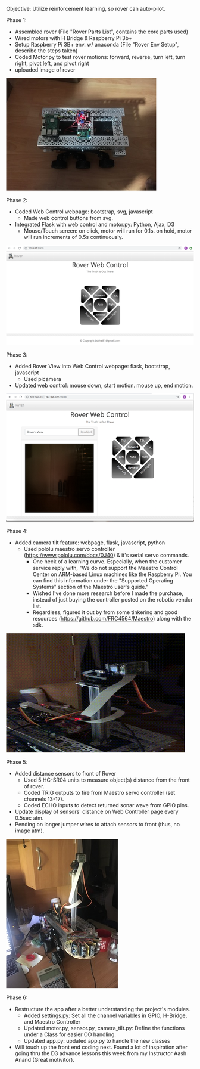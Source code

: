 Objective: Utilize reinforcement learning, so rover can auto-pilot.

Phase 1:
* Assembled rover (File "Rover Parts List", contains the core parts used)
* Wired motors with H Bridge & Raspberry Pi 3b+
* Setup Raspberry Pi 3B+ env. w/ anaconda (File "Rover Env Setup", describe the steps taken)
* Coded Motor.py to test rover motions: forward, reverse, turn left, turn right, pivot left, and pivot right
* uploaded image of rover

![Rover](images/rover_phase_1.JPG)

Phase 2:
* Coded Web Control webpage: bootstrap, svg, javascript
  - Made web control buttons from svg. 
* Integrated Flask with web control and motor.py: Python, Ajax, D3
  - Mouse/Touch screen: on click, motor will run for 0.1s. on hold, motor will run increments of 0.5s continuously.

![webControl](images/web_control.jpg)

Phase 3:
* Added Rover View into Web Control webpage: flask, bootstrap, javascript
  - Used picamera
* Updated web control: mouse down, start motion. mouse up, end motion.

![webControl](images/rover_view.jpg)

Phase 4:
* Added camera tilt feature: webpage, flask, javascript, python
  - Used pololu maestro servo controller (https://www.pololu.com/docs/0J40)  & it's serial servo commands.
    - One heck of a learning curve. Especially, when the customer service reply with, "We do not support the Maestro Control Center on ARM-based Linux machines like the Raspberry Pi.  You can find this information under the "Supported Operating Systems" section of the Maestro user's guide."  
    - Wished I've done more research before I made the purchase, instead of just buying the controller posted on the robotic vendor list.
    - Regardless, figured it out by from some tinkering and good resources (https://github.com/FRC4564/Maestro) along with the sdk.

![webControl](images/camera_tilting.gif)

Phase 5:
* Added distance sensors to front of Rover
  - Used 5 HC-SR04 units to measure object(s) distance from the front of rover.
  - Coded TRIG outputs to fire from Maestro servo controller (set channels 13-17).
  - Coded ECHO inputs to detect returned sonar wave from GPIO pins.
* Update display of sensors' distance on Web Controller page every 0.5sec atm.
* Pending on longer jumper wires to attach sensors to front (thus, no image atm).

![webControl](images/rover_phase_5.JPG)

Phase 6:
* Restructure the app after a better understanding the project's modules.
  - Added settings.py: Set all the channel variables in GPIO, H-Bridge, and Maestro Controller
  - Updated motor.py, sensor.py, camera_tilt.py: Define the functions under a Class for easier OO handling.
  - Updated app.py: updated app.py to handle the new classes
* Will touch up the front end coding next. Found a lot of inspiration after going thru the D3 advance lessons this week from my Instructor Aash Anand (Great motivitor).
